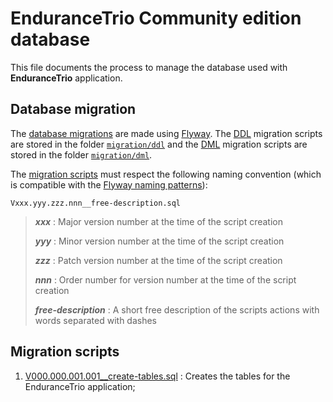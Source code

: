 # EnduranceTrio Community edition database

This file documents the process to manage the database used with **EnduranceTrio** application.

## Database migration

The [database migrations](https://en.wikipedia.org/wiki/Schema_migration) are made using
[Flyway](https://www.red-gate.com/products/flyway/).
The [DDL](https://en.wikipedia.org/wiki/Data_definition_language) migration scripts are stored
in the folder [`migration/ddl`](migration/ddl) and the
[DML](https://en.wikipedia.org/wiki/Data_manipulation_language) migration scripts are stored
in the folder [`migration/dml`](migration/dml).

The [migration scripts](https://documentation.red-gate.com/flyway/quickstart-how-flyway-works/why-database-migrations)
must respect the following naming convention (which is compatible with the
[Flyway naming patterns](https://www.red-gate.com/blog/database-devops/flyway-naming-patterns-matter)):

    Vxxx.yyy.zzz.nnn__free-description.sql

> ***xxx*** : Major version number at the time of the script creation
>
> ***yyy*** : Minor version number at the time of the script creation
>
> ***zzz*** : Patch version number at the time of the script creation
>
> ***nnn*** : Order number for version number at the time of the script creation
>
> ***free-description*** : A short free description of the scripts actions with words separated with dashes 

## Migration scripts

1. [V000.000.001.001__create-tables.sql](migration/ddl/V000.000.001.001__create-tables.sql) : Creates the tables for the EnduranceTrio application;
